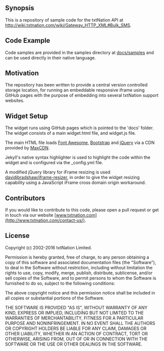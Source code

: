 ## Synopsis

This is a repository of sample code for the txtNation API at http://wiki.txtnation.com/wiki/Gateway_HTTP_XML#Bulk_SMS. 

## Code Example

Code samples are provided in the samples directory at [docs/samples](docs/samples) and can be used directly in their native language.

## Motivation

The repository has been written to provide a central version controlled storage location, for running an embeddable responsive iframe using GitHub pages with the purpose of embedding into several txtNation support websites.

## Widget Setup

The widget runs using GitHub pages which is pointed to the 'docs' folder. The widget consists of a main widget.html file, and widget.js file. 

The main HTML file loads [Font Awesome](http://fontawesome.io/), [Bootstrap](http://getbootstrap.com/) and [jQuery](https://jquery.com/) via a CDN provided by [MaxCDN](https://www.maxcdn.com).

Jekyll's native syntax highlighter is used to highlight the code within the widget and is configured via the _config.yml file.

A modified jQuery library for iFrame resizing is used [davidjbradshaw/iframe-resizer](https://github.com/davidjbradshaw/iframe-resizer), in order to give the widget resizing capability using a JavaScript iFrame cross domain origin workaround. 

## Contributors

If you would like to contribute to this code, please open a pull request or get in touch via our website [www.txtnation.com](http://www.txtnation.com/contact-us/).

## License

Copyright (c) 2002-2016 txtNation Limited.

Permission is hereby granted, free of charge, to any person obtaining a copy of this software and associated documentation files (the "Software"), to deal in the Software without restriction, including without limitation the rights to use, copy, modify, merge, publish, distribute, sublicense, and/or sell copies of the Software, and to permit persons to whom the Software is furnished to do so, subject to the following conditions:

The above copyright notice and this permission notice shall be included in all copies or substantial portions of the Software.

THE SOFTWARE IS PROVIDED "AS IS", WITHOUT WARRANTY OF ANY KIND, EXPRESS OR IMPLIED, INCLUDING BUT NOT LIMITED TO THE WARRANTIES OF MERCHANTABILITY, FITNESS FOR A PARTICULAR PURPOSE AND NONINFRINGEMENT. IN NO EVENT SHALL THE AUTHORS OR COPYRIGHT HOLDERS BE LIABLE FOR ANY CLAIM, DAMAGES OR OTHER LIABILITY, WHETHER IN AN ACTION OF CONTRACT, TORT OR OTHERWISE, ARISING FROM, OUT OF OR IN CONNECTION WITH THE SOFTWARE OR THE USE OR OTHER DEALINGS IN THE SOFTWARE.